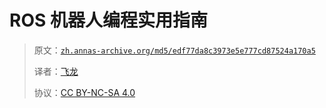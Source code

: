 # ROS 机器人编程实用指南

> 原文：[`zh.annas-archive.org/md5/edf77da8c3973e5e777cd87524a170a5`](https://zh.annas-archive.org/md5/edf77da8c3973e5e777cd87524a170a5)
> 
> 译者：[飞龙](https://github.com/wizardforcel)
> 
> 协议：[CC BY-NC-SA 4.0](http://creativecommons.org/licenses/by-nc-sa/4.0/)
